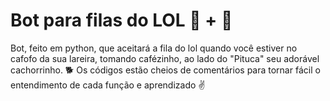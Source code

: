 # Bot para filas do LOL 🤖 + 🐍
Bot, feito em python, que aceitará a fila do lol quando você estiver no cafofo da sua lareira, tomando cafézinho, ao lado do "Pituca" seu adorável cachorrinho. 🐕 
Os códigos estão cheios de comentários para tornar fácil o entendimento de cada função e aprendizado ✌
